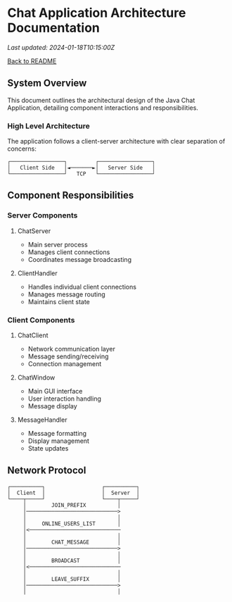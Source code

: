 # Chat Application Architecture Documentation
_Last updated: 2024-01-18T10:15:00Z_

[Back to README](../README.MD)

## System Overview
This document outlines the architectural design of the Java Chat Application, detailing component interactions and responsibilities.

### High Level Architecture
The application follows a client-server architecture with clear separation of concerns:

```
┌─────────────────┐         ┌─────────────────┐
│   Client Side   │◄───────►│   Server Side   │
└─────────────────┘   TCP   └─────────────────┘
```

## Component Responsibilities

### Server Components
1. ChatServer
   - Main server process
   - Manages client connections
   - Coordinates message broadcasting

2. ClientHandler
   - Handles individual client connections
   - Manages message routing
   - Maintains client state

### Client Components
1. ChatClient
   - Network communication layer
   - Message sending/receiving
   - Connection management

2. ChatWindow
   - Main GUI interface
   - User interaction handling
   - Message display

3. MessageHandler
   - Message formatting
   - Display management
   - State updates

## Network Protocol
```
┌──────────┐                  ┌──────────┐
│  Client  │                  │  Server  │
└────┬─────┘                  └────┬─────┘
     │        JOIN_PREFIX          │
     │─────────────────────────────>
     │                             │
     │     ONLINE_USERS_LIST       │
     │<─────────────────────────────
     │                             │
     │        CHAT_MESSAGE         │
     │─────────────────────────────>
     │                             │
     │        BROADCAST            │
     │<─────────────────────────────
     │                             │
     │        LEAVE_SUFFIX         │
     │─────────────────────────────>
     │                             │
```

